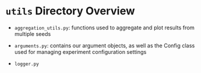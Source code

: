 # `utils` Directory Overview

- `aggregation_utils.py`: functions used to aggregate and plot results from multiple seeds
  
- `arguments.py`: contains our argument objects, as well as the Config class used for managing experiment configuration settings

- `logger.py`